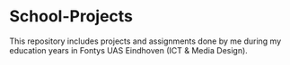 # School-Projects
This repository includes projects and assignments done by me during my education years in Fontys UAS Eindhoven (ICT & Media Design). 
